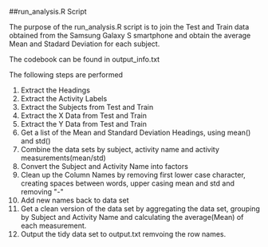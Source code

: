 ##run_analysis.R Script

The purpose of the run_analysis.R script is to join the Test and Train data obtained from the Samsung Galaxy S smartphone and obtain the average Mean and Stadard Deviation for each subject.

The codebook can be found in output_info.txt

The following steps are performed
<ol>
<li> Extract the Headings </li>
<li>Extract the Activity Labels </li>
<li>Extract the Subjects from Test and Train </li>
<li>Extract the X Data from Test and Train </li>
<li>Extract the Y Data from Test and Train </li>
<li>Get a list of the Mean and Standard Deviation Headings, using mean() and std() </li>
<li>Combine the data sets by subject, activity name and activity measurements(mean/std) </li>
<li>Convert the Subject and Activity Name into factors </li>
<li>Clean up the Column Names by removing first lower case character, creating spaces between words, upper casing mean and std and removing "-" </li>
<li>Add new names back to data set </li>
<li>Get a clean version of the data set by aggregating the data set, grouping by Subject and Activity Name and calculating the average(Mean) of each measurement. </li>
<li>Output the tidy data set to output.txt remvoing the row names. </li>
</ol>
